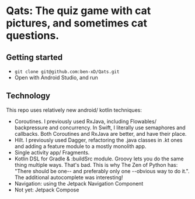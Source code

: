 # Qats: The quiz game with cat pictures, and sometimes cat questions.
## Getting started
- `git clone git@github.com:ben-xD/Qats.git`
- Open with Android Studio, and run

## Technology
This repo uses relatively new android/ kotlin techniques:
- Coroutines. I previously used RxJava, including Flowables/ backpressure and concurrency. In Swift, I literally use semaphores and callbacks. Both Coroutines and RxJava are better, and have their place.
- Hilt. I previously used Dagger, refactoring the .java classes in .kt ones and adding a feature module to a mostly monolith app.
- Single activity app/ Fragments.
- Kotlin DSL for Gradle & :buildSrc module. Groovy lets you do the same thing multiple ways. That's bad. This is why The Zen of Python has: "There should be one-- and preferably only one --obvious way to do it.". The additional autocomplete was interesting!
- Navigation: using the Jetpack Navigation Component
- Not yet: Jetpack Compose